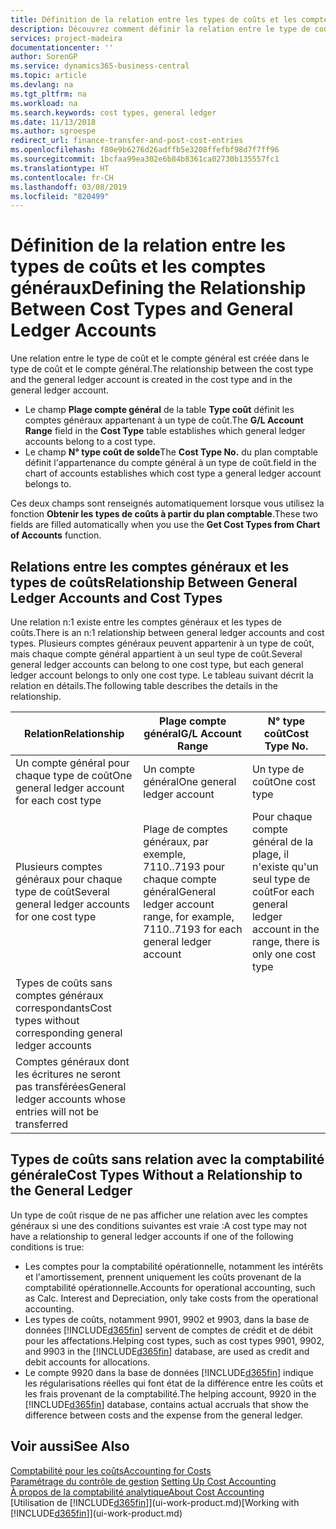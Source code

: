 ```yaml
---
title: Définition de la relation entre les types de coûts et les comptes généraux | Microsoft Docs
description: Découvrez comment définir la relation entre le type de coût et le compte général.
services: project-madeira
documentationcenter: ''
author: SorenGP
ms.service: dynamics365-business-central
ms.topic: article
ms.devlang: na
ms.tgt_pltfrm: na
ms.workload: na
ms.search.keywords: cost types, general ledger
ms.date: 11/13/2018
ms.author: sgroespe
redirect_url: finance-transfer-and-post-cost-entries
ms.openlocfilehash: f80e9b6276d26adffb5e3208ffefbf98d7f7ff96
ms.sourcegitcommit: 1bcfaa99ea302e6b84b8361ca02730b135557fc1
ms.translationtype: HT
ms.contentlocale: fr-CH
ms.lasthandoff: 03/08/2019
ms.locfileid: "820499"
---
```

# <a name="defining-the-relationship-between-cost-types-and-general-ledger-accounts"></a><span data-ttu-id="0b510-103">Définition de la relation entre les types de coûts et les comptes généraux</span><span class="sxs-lookup"><span data-stu-id="0b510-103">Defining the Relationship Between Cost Types and General Ledger Accounts</span></span>
<span data-ttu-id="0b510-104">Une relation entre le type de coût et le compte général est créée dans le type de coût et le compte général.</span><span class="sxs-lookup"><span data-stu-id="0b510-104">The relationship between the cost type and the general ledger account is created in the cost type and in the general ledger account.</span></span>  

* <span data-ttu-id="0b510-105">Le champ **Plage compte général** de la table **Type coût** définit les comptes généraux appartenant à un type de coût.</span><span class="sxs-lookup"><span data-stu-id="0b510-105">The **G/L Account Range** field in the **Cost Type** table establishes which general ledger accounts belong to a cost type.</span></span>  
* <span data-ttu-id="0b510-106">Le champ **N° type coût de solde**</span><span class="sxs-lookup"><span data-stu-id="0b510-106">The **Cost Type No.**</span></span> <span data-ttu-id="0b510-107">du plan comptable définit l'appartenance du compte général à un type de coût.</span><span class="sxs-lookup"><span data-stu-id="0b510-107">field in the chart of accounts establishes which cost type a general ledger account belongs to.</span></span>  

<span data-ttu-id="0b510-108">Ces deux champs sont renseignés automatiquement lorsque vous utilisez la fonction **Obtenir les types de coûts à partir du plan comptable**.</span><span class="sxs-lookup"><span data-stu-id="0b510-108">These two fields are filled automatically when you use the **Get Cost Types from Chart of Accounts** function.</span></span>  

## <a name="relationship-between-general-ledger-accounts-and-cost-types"></a><span data-ttu-id="0b510-109">Relations entre les comptes généraux et les types de coûts</span><span class="sxs-lookup"><span data-stu-id="0b510-109">Relationship Between General Ledger Accounts and Cost Types</span></span>  
<span data-ttu-id="0b510-110">Une relation n:1 existe entre les comptes généraux et les types de coûts.</span><span class="sxs-lookup"><span data-stu-id="0b510-110">There is an n:1 relationship between general ledger accounts and cost types.</span></span> <span data-ttu-id="0b510-111">Plusieurs comptes généraux peuvent appartenir à un type de coût, mais chaque compte général appartient à un seul type de coût.</span><span class="sxs-lookup"><span data-stu-id="0b510-111">Several general ledger accounts can belong to one cost type, but each general ledger account belongs to only one cost type.</span></span> <span data-ttu-id="0b510-112">Le tableau suivant décrit la relation en détails.</span><span class="sxs-lookup"><span data-stu-id="0b510-112">The following table describes the details in the relationship.</span></span>  

|<span data-ttu-id="0b510-113">Relation</span><span class="sxs-lookup"><span data-stu-id="0b510-113">Relationship</span></span>|<span data-ttu-id="0b510-114">**Plage compte général**</span><span class="sxs-lookup"><span data-stu-id="0b510-114">**G/L Account Range**</span></span>|<span data-ttu-id="0b510-115">**N° type coût**</span><span class="sxs-lookup"><span data-stu-id="0b510-115">**Cost Type No.**</span></span>|  
|------------------|------------------------------------------------|-------------------------------------------|  
|<span data-ttu-id="0b510-116">Un compte général pour chaque type de coût</span><span class="sxs-lookup"><span data-stu-id="0b510-116">One general ledger account for each cost type</span></span>|<span data-ttu-id="0b510-117">Un compte général</span><span class="sxs-lookup"><span data-stu-id="0b510-117">One general ledger account</span></span>|<span data-ttu-id="0b510-118">Un type de coût</span><span class="sxs-lookup"><span data-stu-id="0b510-118">One cost type</span></span>|  
|<span data-ttu-id="0b510-119">Plusieurs comptes généraux pour chaque type de coût</span><span class="sxs-lookup"><span data-stu-id="0b510-119">Several general ledger accounts for one cost type</span></span>|<span data-ttu-id="0b510-120">Plage de comptes généraux, par exemple, 7110..7193 pour chaque compte général</span><span class="sxs-lookup"><span data-stu-id="0b510-120">General ledger account range, for example, 7110..7193 for each general ledger account</span></span>|<span data-ttu-id="0b510-121">Pour chaque compte général de la plage, il n'existe qu'un seul type de coût</span><span class="sxs-lookup"><span data-stu-id="0b510-121">For each general ledger account in the range, there is only one cost type</span></span>|  
|<span data-ttu-id="0b510-122">Types de coûts sans comptes généraux correspondants</span><span class="sxs-lookup"><span data-stu-id="0b510-122">Cost types without corresponding general ledger accounts</span></span>|<Empty>||  
|<span data-ttu-id="0b510-123">Comptes généraux dont les écritures ne seront pas transférées</span><span class="sxs-lookup"><span data-stu-id="0b510-123">General ledger accounts whose entries will not be transferred</span></span>||<Empty>|  

## <a name="cost-types-without-a-relationship-to-the-general-ledger"></a><span data-ttu-id="0b510-124">Types de coûts sans relation avec la comptabilité générale</span><span class="sxs-lookup"><span data-stu-id="0b510-124">Cost Types Without a Relationship to the General Ledger</span></span>  
<span data-ttu-id="0b510-125">Un type de coût risque de ne pas afficher une relation avec les comptes généraux si une des conditions suivantes est vraie :</span><span class="sxs-lookup"><span data-stu-id="0b510-125">A cost type may not have a relationship to general ledger accounts if one of the following conditions is true:</span></span>  

* <span data-ttu-id="0b510-126">Les comptes pour la comptabilité opérationnelle, notamment les intérêts et l'amortissement, prennent uniquement les coûts provenant de la comptabilité opérationnelle.</span><span class="sxs-lookup"><span data-stu-id="0b510-126">Accounts for operational accounting, such as Calc. Interest and Depreciation, only take costs from the operational accounting.</span></span>  
* <span data-ttu-id="0b510-127">Les types de coûts, notamment 9901, 9902 et 9903, dans la base de données [!INCLUDE[d365fin](includes/d365fin_md.md)] servent de comptes de crédit et de débit pour les affectations.</span><span class="sxs-lookup"><span data-stu-id="0b510-127">Helping cost types, such as cost types 9901, 9902, and 9903 in the [!INCLUDE[d365fin](includes/d365fin_md.md)] database, are used as credit and debit accounts for allocations.</span></span>  
* <span data-ttu-id="0b510-128">Le compte 9920 dans la base de données [!INCLUDE[d365fin](includes/d365fin_md.md)] indique les régularisations réelles qui font état de la différence entre les coûts et les frais provenant de la comptabilité.</span><span class="sxs-lookup"><span data-stu-id="0b510-128">The helping account, 9920 in the [!INCLUDE[d365fin](includes/d365fin_md.md)] database, contains actual accruals that show the difference between costs and the expense from the general ledger.</span></span>  

## <a name="see-also"></a><span data-ttu-id="0b510-129">Voir aussi</span><span class="sxs-lookup"><span data-stu-id="0b510-129">See Also</span></span>  
[<span data-ttu-id="0b510-130">Comptabilité pour les coûts</span><span class="sxs-lookup"><span data-stu-id="0b510-130">Accounting for Costs</span></span>](finance-manage-cost-accounting.md)  
<span data-ttu-id="0b510-131">[Paramétrage du contrôle de gestion](finance-set-up-cost-accounting.md) </span><span class="sxs-lookup"><span data-stu-id="0b510-131">[Setting Up Cost Accounting](finance-set-up-cost-accounting.md) </span></span>  
[<span data-ttu-id="0b510-132">À propos de la comptabilité analytique</span><span class="sxs-lookup"><span data-stu-id="0b510-132">About Cost Accounting</span></span>](finance-about-cost-accounting.md)  
<span data-ttu-id="0b510-133">[Utilisation de [!INCLUDE[d365fin](includes/d365fin_md.md)]](ui-work-product.md)</span><span class="sxs-lookup"><span data-stu-id="0b510-133">[Working with [!INCLUDE[d365fin](includes/d365fin_md.md)]](ui-work-product.md)</span></span>
